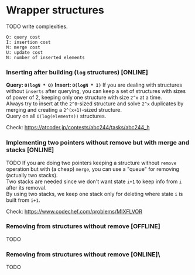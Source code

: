# Wrapper structures
TODO write complexities.  

```
Q: query cost
I: insertion cost
M: merge cost
U: update cost
N: number of inserted elements
```

### Inserting after building (`log` structures) \[ONLINE\]
**Query: `O(logN * Q)`**
**Insert: `O(logN * I)`**
If you are dealing with structures without `inserts` after querying, you can keep a set of structures with sizes of power of 2, 
keeping only one structure with size `2^x` at a time.  
Always try to insert at the `2^0`-sized structure and solve `2^x` duplicates by merging and creating a `2^(x+1)`-sized structure.  
Query on all `O(log(elements))` structures.
  
Check: https://atcoder.jp/contests/abc244/tasks/abc244_h

### Implementing two pointers without remove but with merge and stacks \[ONLINE\]
TODO
If you are doing two pointers keeping a structure without `remove` operation but with (a cheap) `merge`,
you can use a "queue" for removing (actually two stacks).  
Two stacks are needed since we don't want state `i+1` to keep info from `i` after its removal.  
By using two stacks, we keep one stack only for deleting where state `i` is built from `i+1`.

Check: https://www.codechef.com/problems/MIXFLVOR

### Removing from structures without remove \[OFFLINE\]
TODO

### Removing from structures without remove \[ONLINE]\
TODO
